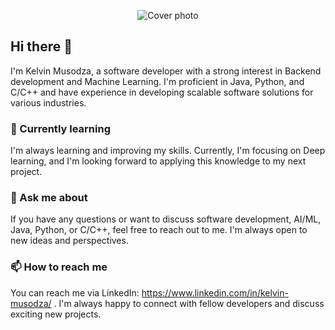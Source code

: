 <p align="center">
  <img src="https://imgur.com/2u44WGd.png" alt="Cover photo" />
</p>

<!-- ![Cover photo](https://imgur.com/wSVLy5w.png) -->
## Hi there 👋

I'm Kelvin Musodza, a software developer with a strong interest in Backend development and Machine Learning. I'm proficient in Java, Python, and C/C++ and have experience in developing scalable software solutions for various industries.
<!-- ### 🔭 Currently working on -->
<!-- I'm currently working on [Project Name], a [brief description of the project]. I'm leveraging my skills in AI/ML and Java to build a robust solution that can handle massive amounts of data and provide valuable insights. -->
### 🌱 Currently learning

I'm always learning and improving my skills. Currently, I'm focusing on Deep learning, and I'm looking forward to applying this knowledge to my next project.

### 💬 Ask me about

If you have any questions or want to discuss software development, AI/ML, Java, Python, or C/C++, feel free to reach out to me. I'm always open to new ideas and perspectives.

### 📫 How to reach me

You can reach me via LinkedIn: https://www.linkedin.com/in/kelvin-musodza/ . I'm always happy to connect with fellow developers and discuss exciting new projects.




